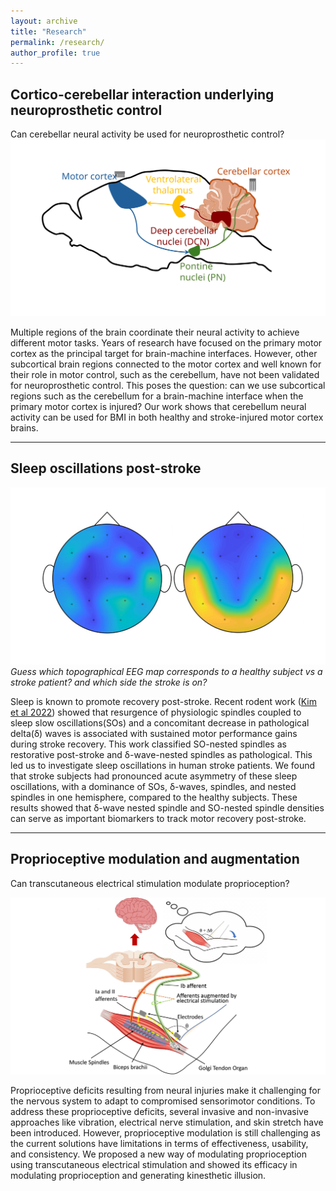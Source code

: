 ```yaml
---
layout: archive
title: "Research"
permalink: /research/
author_profile: true
---
```


## Cortico-cerebellar interaction underlying neuroprosthetic control

Can cerebellar neural activity be used for neuroprosthetic control?
![Cb BMI](../images/Cb_BMI.svg)

Multiple regions of the brain coordinate their neural activity to achieve different motor tasks. Years of research have focused on  the primary motor cortex as the principal target for brain-machine interfaces. However, other subcortical brain regions connected to the motor cortex and well known for their role in motor control, such as the cerebellum, have not been validated for neuroprosthetic control.
This poses the question: can we use subcortical regions such as the cerebellum for a brain-machine interface when the primary motor cortex is injured? Our work shows that cerebellum neural activity can be used for BMI in both healthy and stroke-injured motor cortex brains. 

---
## Sleep oscillations post-stroke

![Stroke EEG](../images/Stroke_EEG.svg)
*Guess which topographical EEG map corresponds to a healthy subject vs a stroke patient? and which side the stroke is on?*

Sleep is known to promote recovery post-stroke. Recent rodent work ([Kim et al 2022](https://www.sciencedirect.com/science/article/pii/S2211124722001504)) showed that resurgence of physiologic spindles coupled to sleep slow oscillations(SOs) and a concomitant decrease in pathological delta(δ) waves is associated with sustained motor performance gains during stroke recovery. This work classified SO-nested spindles as restorative post-stroke and δ-wave-nested spindles as pathological. This led us to investigate sleep oscillations in human stroke patients. We found that stroke subjects had pronounced acute asymmetry of these sleep oscillations, with a dominance of SOs, δ-waves, spindles, and nested spindles in one hemisphere, compared to the healthy subjects. These results showed that δ-wave nested spindle and SO-nested spindle densities can serve as important biomarkers to track motor recovery post-stroke. 

---
## Proprioceptive modulation and augmentation

Can transcutaneous electrical stimulation modulate proprioception?

![Proprioception](../images/Proprioception.svg)

Proprioceptive deficits resulting from neural injuries make it challenging for the nervous system to adapt to compromised sensorimotor conditions. To address these proprioceptive deficits, several invasive and non-invasive approaches like vibration, electrical nerve stimulation, and skin stretch have been introduced. However, proprioceptive modulation is still challenging as the current solutions have limitations in terms of effectiveness, usability, and consistency. We proposed a new way of modulating proprioception using transcutaneous electrical stimulation and showed its efficacy in modulating proprioception and generating kinesthetic illusion. 
